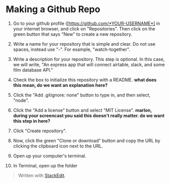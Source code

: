 
# Making a Github Repo

1. Go to your github profile ([https://github.com/*YOUR-USERNAME*] in your internet browser, and click on "Repositories". Then click on the green button that says "New" to create a new repository. 

2. Write a name for your repository that is simple and clear. Do not use spaces, instead use "-". For example, "watch-together".

3. Write a description for your repository. This step is optional. In this case, we will write, "An express app that will connect airtable, slack, and some film database API."

4. Check the box to initialize this repository with a README. **what does this mean, do we want an explanation here?**

5. Click the "Add .gitignore: none" button to type in, and then select, "node".

6. Click the "Add a license" button and select "MIT License". **marlon, during your screencast you said this doesn't really matter. do we want this step in here?**

7. Click "Create repository".

8. Now, click the green "Clone or download" button and copy the URL by clicking the clipboard icon next to the URL.

9. Open up your computer's terminal.
 
11. In Terminal, open up the folder




> Written with [StackEdit](https://stackedit.io/).
<!--stackedit_data:
eyJoaXN0b3J5IjpbMjEzMjM3MjI3NywtMTc2ODE2MzE3OCw1OD
IyNjU2MTAsMjI1NDQ0Njg3LDEzODM1Mjg4MjZdfQ==
-->